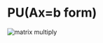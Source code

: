 # PU(Ax=b form)
![matrix multiply](https://github.com/youngyang00/Mini_Projects/assets/172355193/3bab9a5a-348a-49e5-b37b-bd3c541cfe3b)
